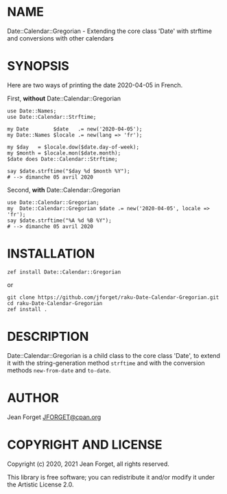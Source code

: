 NAME
====

Date::Calendar::Gregorian - Extending the core class 'Date' with strftime and conversions with other calendars

SYNOPSIS
========

Here are two ways of printing the date 2020-04-05 in French.

First, __without__ Date::Calendar::Gregorian

```perl6
use Date::Names;
use Date::Calendar::Strftime;

my Date        $date   .= new('2020-04-05');
my Date::Names $locale .= new(lang => 'fr');

my $day   = $locale.dow($date.day-of-week);
my $month = $locale.mon($date.month);
$date does Date::Calendar::Strftime;

say $date.strftime("$day %d $month %Y");
# --> dimanche 05 avril 2020
```

Second, __with__ Date::Calendar::Gregorian

```perl6
use Date::Calendar::Gregorian;
my  Date::Calendar::Gregorian $date .= new('2020-04-05', locale => 'fr');
say $date.strftime("%A %d %B %Y");
# --> dimanche 05 avril 2020
```

INSTALLATION
============

```shell
zef install Date::Calendar::Gregorian
```

or

```shell
git clone https://github.com/jforget/raku-Date-Calendar-Gregorian.git
cd raku-Date-Calendar-Gregorian
zef install .
```

DESCRIPTION
===========

Date::Calendar::Gregorian is a  child class to the  core class 'Date',
to extend it with the string-generation method `strftime` and with the
conversion methods `new-from-date` and `to-date`.

AUTHOR
======

Jean Forget <JFORGET@cpan.org>

COPYRIGHT AND LICENSE
=====================

Copyright (c) 2020, 2021 Jean Forget, all rights reserved.

This library is  free software; you can redistribute  it and/or modify
it under the Artistic License 2.0.

